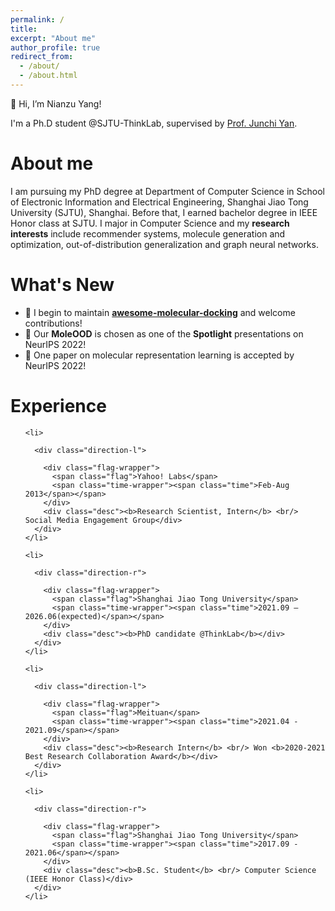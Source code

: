 ```yaml
---
permalink: /
title: 
excerpt: "About me"
author_profile: true
redirect_from: 
  - /about/
  - /about.html
---
```

👋 Hi, I’m Nianzu Yang!

I'm a Ph.D student @SJTU-ThinkLab, supervised by [Prof. Junchi Yan](https://thinklab.sjtu.edu.cn/).


About me
======
I am pursuing my PhD degree at Department of Computer Science in School of Electronic Information and Electrical Engineering, Shanghai Jiao Tong University (SJTU), Shanghai. Before that, I earned bachelor degree in IEEE Honor class at SJTU. I major in Computer Science and my **research interests** include recommender systems, molecule generation and optimization, out-of-distribution generalization and graph neural networks.

What's New
======
<!-- <div style="height:600px;overflow-y:auto;background:#ffffff;">
🌟 I begin to maintain <a href="https://github.com/yangnianzu0515/awesome-molecular-docking"><b>awesome-molecular-docking</b></a> on github and welcome contributions!<br>
🌟 Our <b>MoleOOD</b> is chosen as one of the <b>Spotlight</b> presentations on NeurIPS 2022!<br>
🌟 One paper on molecular representation learning is accepted by NeurIPS 2022!<br>
<!-- - 🌟 Our **MoleOOD** is chosen as one of the **Spotlight** presentations on NeurIPS 2022!
<!-- - 🌟 One paper on molecular representation learning is accepted by NeurIPS 2022! -->
- 🌟 I begin to maintain <a href="https://github.com/yangnianzu0515/awesome-molecular-docking"><b>awesome-molecular-docking</b></a> and welcome contributions!
- 🌟 Our **MoleOOD** is chosen as one of the **Spotlight** presentations on NeurIPS 2022!
- 🌟 One paper on molecular representation learning is accepted by NeurIPS 2022!

Experience
======
  <ul class="timeline">
    
    <li>
      
      <div class="direction-l">
      
        <div class="flag-wrapper">
          <span class="flag">Yahoo! Labs</span>
          <span class="time-wrapper"><span class="time">Feb-Aug 2013</span></span>
        </div>
        <div class="desc"><b>Research Scientist, Intern</b> <br/> Social Media Engagement Group</div>
      </div>
    </li>
    
    <li>
      
      <div class="direction-r">
      
        <div class="flag-wrapper">
          <span class="flag">Shanghai Jiao Tong University</span>
          <span class="time-wrapper"><span class="time">2021.09 – 2026.06(expected)</span></span>
        </div>
        <div class="desc"><b>PhD candidate @ThinkLab</b></div>
      </div>
    </li>
    
    <li>
      
      <div class="direction-l">
      
        <div class="flag-wrapper">
          <span class="flag">Meituan</span>
          <span class="time-wrapper"><span class="time">2021.04 - 2021.09</span></span>
        </div>
        <div class="desc"><b>Research Intern</b> <br/> Won <b>2020-2021 Best Research Collaboration Award</b></div>
      </div>
    </li>
    
    <li>
      
      <div class="direction-r">
      
        <div class="flag-wrapper">
          <span class="flag">Shanghai Jiao Tong University</span>
          <span class="time-wrapper"><span class="time">2017.09 - 2021.06</span></span>
        </div>
        <div class="desc"><b>B.Sc. Student</b> <br/> Computer Science (IEEE Honor Class)</div>
      </div>
    </li>
    
  </ul>


